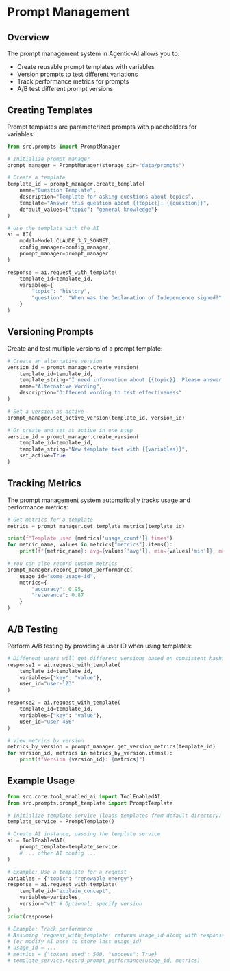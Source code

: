 # Prompt Management

## Overview

The prompt management system in Agentic-AI allows you to:

- Create reusable prompt templates with variables
- Version prompts to test different variations
- Track performance metrics for prompts
- A/B test different prompt versions

## Creating Templates

Prompt templates are parameterized prompts with placeholders for variables:

```python
from src.prompts import PromptManager

# Initialize prompt manager
prompt_manager = PromptManager(storage_dir="data/prompts")

# Create a template
template_id = prompt_manager.create_template(
    name="Question Template",
    description="Template for asking questions about topics",
    template="Answer this question about {{topic}}: {{question}}",
    default_values={"topic": "general knowledge"}
)

# Use the template with the AI
ai = AI(
    model=Model.CLAUDE_3_7_SONNET,
    config_manager=config_manager,
    prompt_manager=prompt_manager
)

response = ai.request_with_template(
    template_id=template_id,
    variables={
        "topic": "history",
        "question": "When was the Declaration of Independence signed?"
    }
)
```

## Versioning Prompts

Create and test multiple versions of a prompt template:

```python
# Create an alternative version
version_id = prompt_manager.create_version(
    template_id=template_id,
    template_string="I need information about {{topic}}. Please answer: {{question}}",
    name="Alternative Wording",
    description="Different wording to test effectiveness"
)

# Set a version as active
prompt_manager.set_active_version(template_id, version_id)

# Or create and set as active in one step
version_id = prompt_manager.create_version(
    template_id=template_id,
    template_string="New template text with {{variables}}",
    set_active=True
)
```

## Tracking Metrics

The prompt management system automatically tracks usage and performance metrics:

```python
# Get metrics for a template
metrics = prompt_manager.get_template_metrics(template_id)

print(f"Template used {metrics['usage_count']} times")
for metric_name, values in metrics["metrics"].items():
    print(f"{metric_name}: avg={values['avg']}, min={values['min']}, max={values['max']}")

# You can also record custom metrics
prompt_manager.record_prompt_performance(
    usage_id="some-usage-id",
    metrics={
        "accuracy": 0.95,
        "relevance": 0.87
    }
)
```

## A/B Testing

Perform A/B testing by providing a user ID when using templates:

```python
# Different users will get different versions based on consistent hashing
response1 = ai.request_with_template(
    template_id=template_id,
    variables={"key": "value"},
    user_id="user-123"
)

response2 = ai.request_with_template(
    template_id=template_id,
    variables={"key": "value"},
    user_id="user-456"
)

# View metrics by version
metrics_by_version = prompt_manager.get_version_metrics(template_id)
for version_id, metrics in metrics_by_version.items():
    print(f"Version {version_id}: {metrics}")
```

## Example Usage

```python
from src.core.tool_enabled_ai import ToolEnabledAI
from src.prompts.prompt_template import PromptTemplate

# Initialize template service (loads templates from default directory)
template_service = PromptTemplate()

# Create AI instance, passing the template service
ai = ToolEnabledAI(
    prompt_template=template_service
    # ... other AI config ...
)

# Example: Use a template for a request
variables = {"topic": "renewable energy"}
response = ai.request_with_template(
    template_id="explain_concept",
    variables=variables,
    version="v1" # Optional: specify version
)
print(response)

# Example: Track performance
# Assuming 'request_with_template' returns usage_id along with response
# (or modify AI base to store last usage_id)
# usage_id = ...
# metrics = {"tokens_used": 500, "success": True}
# template_service.record_prompt_performance(usage_id, metrics)
```
